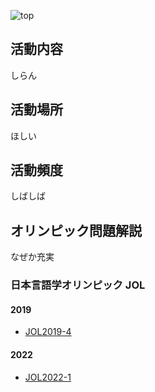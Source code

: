 <!-- TODO: 画像いい感じに -->
![top](/header.jpg)


## 活動内容

しらん


## 活動場所

ほしい


## 活動頻度

しばしば


## オリンピック問題解説

なぜか充実

### 日本言語学オリンピック JOL

#### 2019

- [JOL2019-4](/olympiad/jol/2019/4)


#### 2022

- [JOL2022-1](/olympiad/jol/2022/1)
